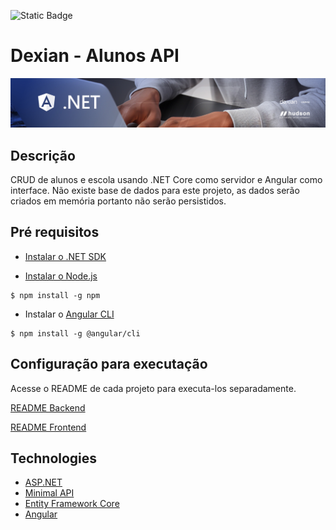 ![Static Badge](https://img.shields.io/badge/version-1.0.0-blue)

# Dexian - Alunos API
![](https://raw.githubusercontent.com/hudson-nascimento/Dexian/developer/backend/docs/github-thumb-readme-dexian.jpg?w=200)

## Descrição
CRUD de alunos e escola usando .NET Core como servidor e Angular como interface.
Não existe base de dados para este projeto, as dados serão criados em memória portanto não serão persistidos.

## Pré requisitos

* [Instalar o .NET SDK](https://dotnet.microsoft.com/en-us/download)

* [Instalar o Node.js](https://docs.npmjs.com/downloading-and-installing-node-js-and-npm)
```shell
$ npm install -g npm
```
* Instalar o [Angular CLI](https://angular.io/cli)
```shell
$ npm install -g @angular/cli
```

## Configuração para executação
Acesse o README de cada projeto para executa-los separadamente.

[README Backend](https://github.com/hudson-nascimento/Dexian/blob/developer/backend/README.md)

[README Frontend](https://github.com/hudson-nascimento/Dexian/blob/developer/frontend/README.md)

## Technologies

* [ASP.NET](https://learn.microsoft.com/pt-br/aspnet/core/?view=aspnetcore-7.0)
* [Minimal API](https://learn.microsoft.com/en-us/aspnet/core/fundamentals/minimal-apis?view=aspnetcore-7.0)
* [Entity Framework Core](https://learn.microsoft.com/en-us/ef/core)
* [Angular]()
